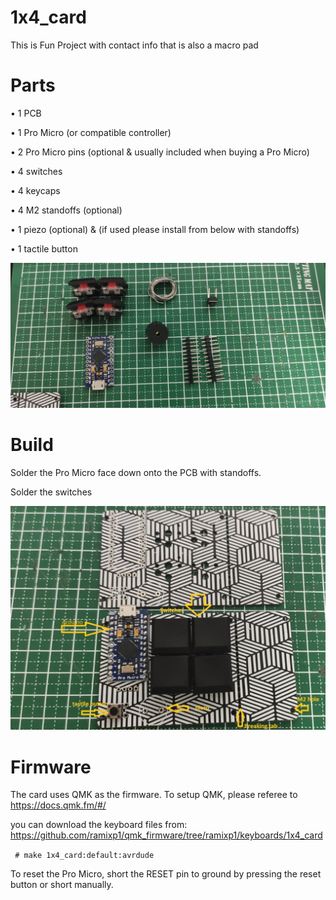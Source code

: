 # 1x4_card

This is Fun Project with contact info that is also a macro pad

# Parts

•	1 PCB

•	1 Pro Micro (or compatible controller)

•	2 Pro Micro pins (optional & usually included when buying a Pro Micro)

•	4 switches

•	4 keycaps

•	4 M2 standoffs (optional)

•	1 piezo (optional) & (if used please install from below with standoffs)

•	1 tactile button 
<p><img src="https://github.com/ramixp1/1x4_card/blob/main/1.jpg?raw=true" alt="" /></p>
 

# Build

Solder the Pro Micro face down onto the PCB with standoffs.

Solder the switches


<p><img src="https://github.com/ramixp1/1x4_card/blob/main/2.jpg?raw=true" alt="" /></p>


# Firmware
The card uses QMK as the firmware. To setup QMK, please referee to https://docs.qmk.fm/#/

you can download the keyboard files from:
https://github.com/ramixp1/qmk_firmware/tree/ramixp1/keyboards/1x4_card

<p><code> # make 1x4_card:default:avrdude</code></p>

To reset the Pro Micro, short the RESET pin to ground by pressing the reset button or short manually.


